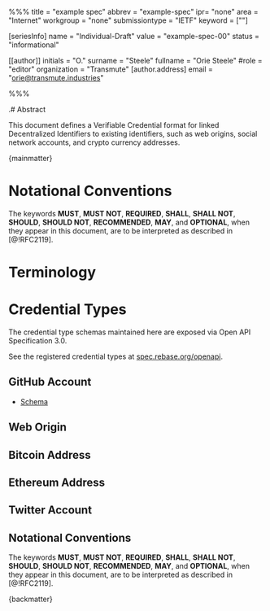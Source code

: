 %%%
title = "example spec"
abbrev = "example-spec"
ipr= "none"
area = "Internet"
workgroup = "none"
submissiontype = "IETF"
keyword = [""]

[seriesInfo]
name = "Individual-Draft"
value = "example-spec-00"
status = "informational"

[[author]]
initials = "O."
surname = "Steele"
fullname = "Orie Steele"
#role = "editor"
organization = "Transmute"
[author.address]
email = "orie@transmute.industries"

%%%

.# Abstract

This document defines a Verifiable Credential format for linked Decentralized Identifiers to existing identifiers, such as web origins, social network accounts, and crypto currency addresses.

{mainmatter}

# Notational Conventions

The keywords **MUST**, **MUST NOT**, **REQUIRED**, **SHALL**, **SHALL NOT**, **SHOULD**,
**SHOULD NOT**, **RECOMMENDED**, **MAY**, and **OPTIONAL**, when they appear in this
document, are to be interpreted as described in [@!RFC2119].

# Terminology

# Credential Types

The credential type schemas maintained here are exposed via Open API Specification 3.0.

See the registered credential types at [spec.rebase.org/openapi](https://spec.rebase.org/openapi/).

<!-- TODO generate this section of the markdown from the openapi. -->

## GitHub Account

- [Schema](https://spec.rebase.org/openapi/schemas/common/GitHubVerification.yml)

## Web Origin

## Bitcoin Address

## Ethereum Address

## Twitter Account

## Notational Conventions

The keywords **MUST**, **MUST NOT**, **REQUIRED**, **SHALL**, **SHALL NOT**, **SHOULD**,
**SHOULD NOT**, **RECOMMENDED**, **MAY**, and **OPTIONAL**, when they appear in this
document, are to be interpreted as described in [@!RFC2119].

{backmatter}
